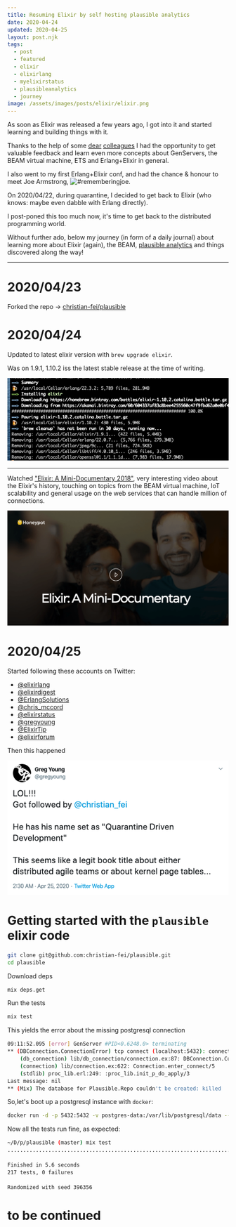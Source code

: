 ```yaml
---
title: Resuming Elixir by self hosting plausible analytics
date: 2020-04-24
updated: 2020-04-25
layout: post.njk
tags:
  - post
  - featured
  - elixir
  - elixirlang
  - myelixirstatus
  - plausibleanalytics
  - journey
image: /assets/images/posts/elixir/elixir.png
---
```


As soon as Elixir was released a few years ago, I got into it and started learning and building things with it.

Thanks to the help of some [dear](https://twitter.com/pdincau) [colleagues](https://twitter.com/joebew42) I had the opportunity to get valuable feedback and learn even more concepts about GenServers, the BEAM virtual machine, ETS and Erlang+Elixir in general.

I also went to my first Erlang+Elixir conf, and had the chance & honour to meet Joe Armstrong, ![#rememberingjoe](https://twitter.com/christian_fei/status/1119726548498767873?s=21).

On 2020/04/22, during quarantine, I decided to get back to Elixir (who knows: maybe even dabble with Erlang directly).

I post-poned this too much now, it's time to get back to the distributed programming world.

Without further ado, below my journey (in form of a daily journal) about learning more about Elixir (again), the BEAM, [plausible analytics](http://plausible.io/) and things discovered along the way!

---

# 2020/04/23

Forked the repo -> [christian-fei/plausible](https://github.com/christian-fei/plausible)

# 2020/04/24

Updated to latest elixir version with `brew upgrade elixir`.

Was on 1.9.1, 1.10.2 iss the latest stable release at the time of writing.

![elixir 1.10.2 installation](/assets/images/posts/elixir/elixir-1.10.2-installation.png)

---

Watched ["Elixir: A Mini-Documentary 2018"](https://doc.honeypot.io/elixir-documentary-2018/), very interesting video about the Elixir's history, touching on topics from the BEAM virtual machine, IoT scalability and general usage on the web services that can handle million of connections.

[![elixir mini documentary](/assets/images/posts/elixir/elixir-mini-documentary.png)](https://doc.honeypot.io/elixir-documentary-2018/)

# 2020/04/25

Started following these accounts on Twitter:
- [@elixirlang](https://twitter.com/elixirlang)
- [@elixirdigest](https://twitter.com/elixirdigest)
- [@ErlangSolutions](https://twitter.com/ErlangSolutions)
- [@chris_mccord](https://twitter.com/chris_mccord)
- [@elixirstatus](https://twitter.com/elixirstatus)
- [@gregyoung](https://twitter.com/gregyoung)
- [@ElixirTip](https://twitter.com/ElixirTip)
- [@elixirforum](https://twitter.com/elixirforum)

Then this happened

[![greg young tweet](/assets/images/posts/elixir/greg-young-tweet.png)](https://twitter.com/gregyoung/status/1253843890114899969)

# Getting started with the `plausible` elixir code

```bash
git clone git@github.com:christian-fei/plausible.git
cd plausible
```

Download deps

```bash
mix deps.get
```

Run the tests

```bash
mix test
```

This yields the error about the missing postgresql connection

```bash
09:11:52.095 [error] GenServer #PID<0.6248.0> terminating
** (DBConnection.ConnectionError) tcp connect (localhost:5432): connection refused - :econnrefused
    (db_connection) lib/db_connection/connection.ex:87: DBConnection.Connection.connect/2
    (connection) lib/connection.ex:622: Connection.enter_connect/5
    (stdlib) proc_lib.erl:249: :proc_lib.init_p_do_apply/3
Last message: nil
** (Mix) The database for Plausible.Repo couldn't be created: killed
```

So,let's boot up a postgresql instance with `docker`:

```bash
docker run -d -p 5432:5432 -v postgres-data:/var/lib/postgresql/data --name postgres1 postgres
```

Now all the tests run fine, as expected:

```bash
~/D/p/plausible (master) mix test
.........................................................................................................................................................................................................................

Finished in 5.6 seconds
217 tests, 0 failures

Randomized with seed 396356
```







# to be continued